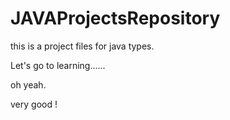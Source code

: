 # JAVAProjectsRepository
this is a project files for java types. 

Let's go to learning......

oh yeah.

very good !
